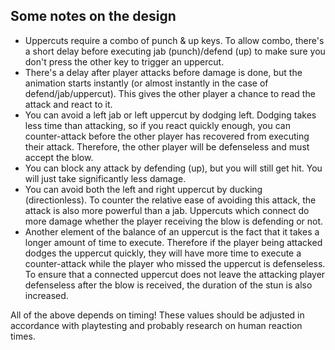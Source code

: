 ## Some notes on the design

* Uppercuts require a combo of punch & up keys. To allow combo, there's a short delay before executing jab (punch)/defend (up) to make sure you don't press the other key to trigger an uppercut.
* There's a delay after player attacks before damage is done, but the animation starts instantly (or almost instantly in the case of defend/jab/uppercut). This gives the other player a chance to read the attack and react to it.
* You can avoid a left jab or left uppercut by dodging left. Dodging takes less time than attacking, so if you react quickly enough, you can counter-attack before the other player has recovered from executing their attack. Therefore, the other player will be defenseless and must accept the blow.
* You can block any attack by defending (up), but you will still get hit. You will just take significantly less damage.
* You can avoid both the left and right uppercut by ducking (directionless). To counter the relative ease of avoiding this attack, the attack is also more powerful than a jab. Uppercuts which connect do more damage whether the player receiving the blow is defending or not.
* Another element of the balance of an uppercut is the fact that it takes a longer amount of time to execute. Therefore if the player being attacked dodges the uppercut quickly, they will have more time to execute a counter-attack while the player who missed the uppercut is defenseless. To ensure that a connected uppercut does not leave the attacking player defenseless after the blow is received, the duration of the stun is also increased.

All of the above depends on timing! These values should be adjusted in accordance with playtesting and probably research on human reaction times.